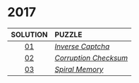 # 2017

|   SOLUTION   | PUZZLE                                                       |
|:------------:|:-------------------------------------------------------------|
| [01](01.php) | *[Inverse Captcha](https://adventofcode.com/2017/day/1)*     |
| [02](02.php) | *[Corruption Checksum](https://adventofcode.com/2017/day/2)* |
| [03](03.php) | *[Spiral Memory](https://adventofcode.com/2017/day/3)*       |